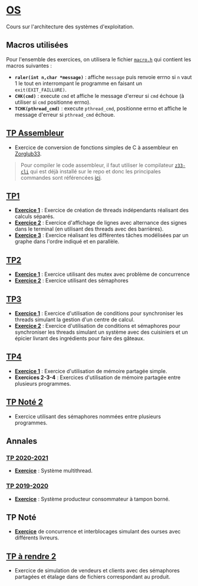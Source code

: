 # [OS](https://pdagog.gitlab.io/ens/cours-ase.pdf)
Cours sur l'architecture des systèmes d'exploitation.

## Macros utilisées
Pour l'ensemble des exercices, on utilisera le fichier [`macro.h`](macro.h) qui contient les macros suivantes : 
- **`raler(int n,char *message)`** : affiche `message` puis renvoie errno si `n` vaut 1 le tout en interrompant le programme en faisant un `exit(EXIT_FAILLURE)`.
- **`CHK(cmd)`** : execute `cmd` et affiche le message d'erreur si `cmd` échoue (à utiliser si `cmd` positionne errno).
- **`TCHK(pthread_cmd)`** : execute `pthread_cmd`, positionne errno et affiche le message d'erreur si `pthread_cmd` échoue.
## [TP Assembleur](TP_Assembleur/suj-exo1.pdf)
- Exercice de conversion de fonctions simples de C à assembleur en [Zorglub33](https://github.com/sandhose/z33-emulator).
> Pour compiler le code assembleur, il faut utiliser le compilateur [`z33-cli`](TP_Assembleur/z33-cli) qui est déjà installé sur le repo et donc les principales commandes sont référencées [ici](https://pdagog.gitlab.io/ens/z33refcard.pdf).

## [TP1](TP1/suj-tp1.pdf)
- [**Exercice 1**](TP1/ex1.c) : Exercice de création de threads indépendants réalisant des calculs séparés.
- [**Exercice 2**](TP1/ex2.c) : Exercice d'affichage de lignes avec alternance des signes dans le terminal (en utilisant des threads avec des barrières).
- [**Exercice 3**](TP1/ex3.c) : Exercice réalisant les différentes tâches modélisées par un graphe dans l'ordre indiqué et en parallèle.

## [TP2](TP2/suj-tp2.pdf)
- [**Exercice 1**](TP2/ex1/ex1_2.c) : Exercice utilisant des mutex avec problème de concurrence
- [**Exercice 2**](TP2/ex2/ex2.c) : Exercice utilisant des sémaphores

## [TP3](TP3/suj-tp3.pdf)
- [**Exercice 1**](TP3/ex1.c) : Exercice d'utilisation de conditions pour synchroniser les threads simulant la gestion d'un centre de calcul.
- [**Exercice 2**](TP3/ex2.c) : Exercice d'utilisation de conditions et sémaphores pour synchroniser les threads simulant un système avec des cuisiniers et un épicier livrant des ingrédients pour faire des gâteaux.

## [TP4](TP4/suj-tp4.pdf)
- [**Exercice 1**](TP4/ex1.c) : Exercice d'utilisation de mémoire partagée simple.
- **Exercices 2-3-4** : Exercices d'utilisation de mémoire partagée entre plusieurs programmes.

## [TP Noté 2](TP_A_Rendre_2/suj-exo2.pdf)
- Exercice utilisant des sémaphores nommées entre plusieurs programmes.

## Annales
### [TP 2020-2021](Annales/20-21/suj-cc.pdf)
- [**Exercice**](Annales/20-21/correction.c) : Système multithread.

### [TP 2019-2020](Annales/19-20/suj-cc.pdf)
- [**Exercice**](Annales/19-20/tp19-20.c) : Système producteur consommateur à tampon borné.


## TP Noté
- [**Exercice**](TP_Noté/tp_note.c) de concurrence et interblocages simulant des ourses avec différents livreurs.

## [TP à rendre 2](TP_A_Rendre_2/suj-exo2.pdf)
- Exercice de simulation de vendeurs et clients avec des sémaphores partagées et étalage dans de fichiers correspondant au produit.